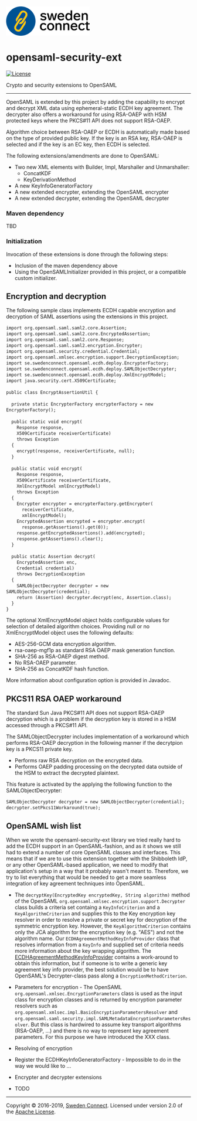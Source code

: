 ![Logo](img/sc-logo.png)

# opensaml-security-ext

[![License](https://img.shields.io/badge/License-Apache%202.0-blue.svg)](https://opensource.org/licenses/Apache-2.0)

Crypto and security extensions to OpenSAML

---

OpenSAML is extended by this project by adding the capability to encrypt and decrypt XML data using ephemeral-static ECDH key agreement. The decrypter also offers a workaround for using RSA-OAEP with HSM protected keys where the PKCS#11 API does not support RSA-OAEP.

Algorithm choice between RSA-OAEP or ECDH is automatically made based on the type of provided public key. If the key is an RSA key, RSA-OAEP is selected and if the key is an EC key, then ECDH is selected.

The following extensions/amendments are done to OpenSAML:

- Two new XML elements with Builder, Impl, Marshaller and Unmarshaller:
  - ConcatKDF
  - KeyDerivationMethod
- A new KeyInfoGeneratorFactory
- A new extended encrypter, extending the OpenSAML encrypter
- A new extended decrypter, extending the OpenSAML decrypter

### Maven dependency

TBD

### Initialization
Invocation of these extensions is done through the following steps:

- Inclusion of the maven dependency above
- Using the OpenSAMLInitializer provided in this project, or a compatible custom initializer.


## Encryption and decryption

The following sample class implements ECDH capable encryption and decryption of SAML assertions using the extensions in this project.

```
import org.opensaml.saml.saml2.core.Assertion;
import org.opensaml.saml.saml2.core.EncryptedAssertion;
import org.opensaml.saml.saml2.core.Response;
import org.opensaml.saml.saml2.encryption.Encrypter;
import org.opensaml.security.credential.Credential;
import org.opensaml.xmlsec.encryption.support.DecryptionException;
import se.swedenconnect.opensaml.ecdh.deploy.EncrypterFactory;
import se.swedenconnect.opensaml.ecdh.deploy.SAMLObjectDecrypter;
import se.swedenconnect.opensaml.ecdh.deploy.XmlEncryptModel;
import java.security.cert.X509Certificate;

public class EncryptAssertionUtil {

  private static EncrypterFactory encrypterFactory = new EncrypterFactory();

  public static void encrypt(
    Response response,
    X509Certificate receiverCertificate)
    throws Exception
  {
    encrypt(response, receiverCertificate, null);
  }

  public static void encrypt(
    Response response,
    X509Certificate receiverCertificate,
    XmlEncryptModel xmlEncryptModel)
    throws Exception
  {
    Encrypter encrypter = encrypterFactory.getEncrypter(
      receiverCertificate,
      xmlEncryptModel);
    EncryptedAssertion encrypted = encrypter.encrypt(
      response.getAssertions().get(0));
    response.getEncryptedAssertions().add(encrypted);
    response.getAssertions().clear();
  }

  public static Assertion decrypt(
    EncryptedAssertion enc,
    Credential credential)
    throws DecryptionException
  {
    SAMLObjectDecrypter decrypter = new SAMLObjectDecrypter(credential);
    return (Assertion) decrypter.decrypt(enc, Assertion.class);
  }
}

```

The optional XmlEncryptModel object holds configurable values for selection of detailed algorithm choices. Providing null or no XmlEncryptModel object uses the following defaults:

 - AES-256-GCM data encryption algorithm.
 - rsa-oaep-mgf1p as standard RSA OAEP mask generation function.
 - SHA-256 as RSA-OAEP digest method.
 - No RSA-OAEP parameter.
 - SHA-256 as ConcatKDF hash function.

More information about configuration option is provided in Javadoc.

## PKCS11 RSA OAEP workaround
The standard Sun Java PKCS#11 API does not support RSA-OAEP decryption which is a problem if the decryption key is stored in a HSM accessed through a PKCS#11 API.

The SAMLObjectDecrypter includes implementation of a workaround which performs RSA-OAEP decryption in the following manner if the decrytpion key is a PKCS11 private key.

- Performs raw RSA decryption on the encrypted data.
- Performs OAEP padding processing on the decrypted data outside of the HSM to extract the decrypted plaintext.

This feature is activated by the applying the following function to the SAMLObjectDecrypter:

    SAMLObjectDecrypter decrypter = new SAMLObjectDecrypter(credential);
    decrypter.setPkcs11Workaround(true);
    
## OpenSAML wish list

When we wrote the opensaml-security-ext library we tried really hard to add the ECDH support in an OpenSAML-fashion, and as it shows we still had to extend a number of core OpenSAML classes and interfaces. This means that if we are to use this extension together with the Shibboleth IdP, or any other OpenSAML-based application, we need to modify that application's setup in a way that it probably wasn't meant to. Therefore, we try to list everything that would be needed to get a more seamless integration of key agreement techniques into OpenSAML. 

* The `decryptKey(EncryptedKey encryptedKey, String algorithm)` method of the OpenSAML `org.opensaml.xmlsec.encryption.support.Decrypter` class builds a criteria set containg a `KeyInfoCriterion` and a `KeyAlgorithmCriterion` and supplies this to the Key encryption key resolver in order to resolve a private or secret key for decryption of the symmetric encryption key. However, the `KeyAlgorithmCriterion` contains only the JCA algorithm for the encryption key (e.g. "AES") and not the algorithm name. Our `ECDHAgreementMethodKeyInfoProvider` class that resolves information from a `KeyInfo` and supplied set of criteria needs more information about the key wrapping algorithm. The [ECDHAgreementMethodKeyInfoProvider](https://github.com/swedenconnect/opensaml-security-ext/blob/master/src/main/java/se/swedenconnect/opensaml/xmlsec/keyinfo/provider/ECDHAgreementMethodKeyInfoProvider.java) contains a work-around to obtain this information, but if someone is to write a generic key agreement key info provider, the best solution would be to have OpenSAML's Decrypter-class pass along a `EncryptionMethodCriterion`.


* Parameters for encryption - The OpenSAML `org.opensaml.xmlsec.EncryptionParameters` class is used as the input class for encryption classes and is returned by encryption parameter resolvers such as `org.opensaml.xmlsec.impl.BasicEncryptionParametersResolver` and `org.opensaml.saml.security.impl.SAMLMetadataEncryptionParametersResolver`. But this class is hardwired to assume key transport algorithms (RSA-OAEP, ...) and there is no way to represent key agreement parameters. For this purpose we have introduced the XXX class.

* Resolving of encryption

* Register the ECDHKeyInfoGeneratorFactory - Impossible to do in the way we would like to ...

* Encrypter and decrypter extensions

* TODO
    
---

Copyright &copy; 2016-2019, [Sweden Connect](https://swedenconnect.se). Licensed under version 2.0 of the [Apache License](http://www.apache.org/licenses/LICENSE-2.0).
